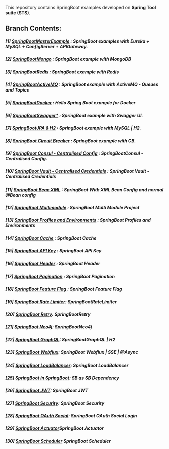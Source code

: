 This repository contains SpringBoot examples developed on **Spring Tool suite (STS)**.

## **Branch Contents:**

##### [1] [SpringBootMasterExample](https://github.com/rahulvaish/SpringBoot-Java/tree/SpringBootMasterClass) :  SpringBoot examples with Eureka + MySQL + ConfigServer + APIGateway. 
##### [2] [SpringBootMongo](https://github.com/rahulvaish/SpringBoot-Java/tree/SpringBootMongo) :  SpringBoot example with MongoDB
##### [3] [SpringBootRedis](https://github.com/rahulvaish/SpringBoot-Java/tree/SpringBootRedis) :  SpringBoot example with Redis
##### [4] [SpringBootActiveMQ](https://github.com/rahulvaish/ApacheActiveMQ) :  SpringBoot example with ActiveMQ - Queues and Topics
##### [5] [SpringBootDocker](https://github.com/rahulvaish/SpringBoot-Java/tree/SpringBootDocker) :  Hello Spring Boot example for Docker
##### [6] [SpringBootSwagger*](https://github.com/rahulvaish/SpringBoot-Java/tree/SpringBootSwagger) :  SpringBoot example with Swagger UI.
##### [7] [SpringBootJPA & H2](https://github.com/rahulvaish/SpringBoot-Java/tree/SpringBootJPA) :  SpringBoot example with MySQL | H2.
##### [8] [SpringBoot Circuit Breaker](https://github.com/rahulvaish/SpringBoot-Java/tree/SpringBootCircuitBreaker) : SpringBoot example with CB.
##### [9] [SpringBoot Consul - Centralised Config](https://github.com/rahulvaish/SpringBoot-Java/tree/SpringBootConsul) : SpringBootConsul - Centralised Config.
##### [10] [SpringBoot Vault - Centralised Credentials](https://github.com/rahulvaish/SpringBoot-Java/tree/SpringBootVault) : SpringBoot Vault - Centralised Credentials
##### [11] [SpringBoot Bean XML](https://github.com/rahulvaish/SpringBoot-Java/tree/SpringBootBeanConfig) : SpringBoot With XML Bean Config and normal @Bean config
##### [12] [SpringBoot Multimodule](https://github.com/rahulvaish/SpringBoot-Java/tree/SpringBootMultiModule) : SpringBoot Multi Module Project
##### [13] [SpringBoot Profiles and Environments](https://github.com/rahulvaish/SpringBoot-Java/tree/SpringBootProfiles) : SpringBoot Profiles and Environments
##### [14] [SpringBoot Cache](https://github.com/rahulvaish/SpringBoot-Java/tree/SpringBootCache) : SpringBoot Cache
##### [15] [SpringBoot API Key](https://github.com/rahulvaish/SpringBoot-Java/tree/SpringBootAPIKey) : SpringBoot API Key
##### [16] [SpringBoot Header](https://github.com/rahulvaish/SpringBoot-Java/tree/SpringBootHeader) : SpringBoot Header
##### [17] [SpringBoot Pagination](https://github.com/rahulvaish/SpringBoot-Java/tree/SpringBootPagination) : SpringBoot Pagination
##### [18] [SpringBoot Feature Flag](https://github.com/rahulvaish/SpringBoot-Java/tree/SpringBootFeatureFlag) : SpringBoot Feature Flag
##### [19] [SpringBoot Rate Limiter](https://github.com/rahulvaish/SpringBoot-Java/tree/SpringBootRateLimiter): SpringBootRateLimiter
##### [20] [SpringBoot Retry](https://github.com/rahulvaish/SpringBoot-Java/tree/SpringBootRetry): SpringBootRetry
##### [21] [SpringBoot Neo4j](https://github.com/rahulvaish/SpringBoot-Java/tree/SpringBootNeo4j): SpringBootNeo4j
##### [22] [SpringBoot GraphQL](https://github.com/rahulvaish/SpringBoot-Java/tree/SpringBootGraphQL): SpringBootGraphQL | H2
##### [23] [SpringBoot Webflux](https://github.com/rahulvaish/SpringWebFlux): SpringBoot Webflux | SSE | @Async
##### [24] [SpringBoot LoadBalancer](https://github.com/rahulvaish/SpringBoot-Java/tree/SpringBootLoadBalancer): SpringBoot LoadBalancer
##### [25] [SpringBoot in SpringBoot](https://github.com/rahulvaish/SpringBoot-Java/tree/SpringBootAsSpringBootDependency): SB as SB Dependency
##### [26] [SpringBoot JWT](https://github.com/rahulvaish/SpringBoot-Java/tree/SpringBootJWTAuthAuth): SpringBoot JWT
##### [27] [SpringBoot Security](https://github.com/rahulvaish/SpringBoot-Java/tree/SpringBootSecurity): SpringBoot Security
##### [28] [SpringBoot OAuth Social](https://github.com/rahulvaish/SpringBoot-Java/tree/SpringBootOAuth2SocialLogin): SpringBoot OAuth Social Login
##### [29] [SpringBoot Actuator](https://github.com/rahulvaish/SpringBoot-Java/tree/SpringBootActuator)SpringBoot Actuator
##### [30] [SpringBoot Scheduler](https://github.com/rahulvaish/SpringBoot-Java/tree/SpringBootScheduler) SpringBoot Scheduler

